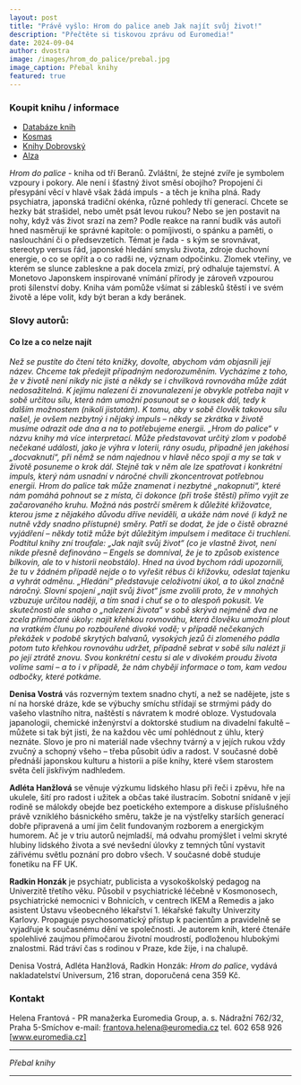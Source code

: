```yaml
---
layout: post
title: "Právě vyšlo: Hrom do palice aneb Jak najít svůj život!"
description: "Přečtěte si tiskovou zprávu od Euromedia!"
date: 2024-09-04
author: dvostra
image: /images/hrom_do_palice/prebal.jpg
image_caption: Přebal knihy
featured: true
---
```


### Koupit knihu / informace

-   [Databáze knih](https://www.databazeknih.cz/knihy/hrom-do-palice-aneb-jak-najit-svuj-zivot-544532)
-   [Kosmas](https://www.kosmas.cz/knihy/543770/hrom-do-palice-aneb-jak-najit-svuj-zivot/)
-   [Knihy Dobrovský](https://www.knihydobrovsky.cz/e-kniha/hrom-do-palice-aneb-jak-najit-svuj-zivot-701772916)
-   [Alza](https://www.alza.cz/media/hrom-do-palice-aneb-jak-najit-svuj-zivot-d12491951.htm?o=2)

_Hrom do palice_ - kniha od tří Beranů. Zvláštní, že stejné zvíře je symbolem vzpoury i pokory. Ale není i šťastný život směsí obojího? Propojení či přesypání věcí v hlavě však žádá impuls - a těch je kniha plná.
Rady psychiatra, japonská tradiční okénka, různé pohledy tří generací. Chcete se hezky bát strašidel, nebo umět psát levou rukou? Nebo se jen postavit na nohy, když vás život srazí na zem? Podle reakce na ranní budík vás autoři hned nasměrují ke správné kapitole: o pomíjivosti, o spánku a paměti, o naslouchání či o předsevzetích.
Témat je řada - s kým se srovnávat, stereotyp versus řád, japonské hledání smyslu života, zdroje duchovní energie, o co se opřít a o co radši ne, význam odpočinku. Zlomek vteřiny, ve kterém se slunce zableskne a pak docela zmizí, prý odhaluje tajemství. A Monetovo Japonskem inspirované vnímání přírody je zároveň vzpourou proti šílenství doby.
Kniha vám pomůže všímat si záblesků štěstí i ve svém životě a lépe volit, kdy být beran a kdy beránek.

### Slovy autorů:

#### Co lze a co nelze najít

_Než se pustíte do čtení této knížky, dovolte, abychom vám objasnili její název. Chceme tak předejít případným nedorozuměním._
_Vycházíme z toho, že v životě není nikdy nic jisté a někdy se i chvilková rovnováha může zdát nedosažitelná. K jejímu nalezení či znovunalezení je obvykle potřeba najít v sobě určitou sílu, která nám umožní posunout se o kousek dál, tedy k dalším možnostem (nikoli jistotám). K tomu, aby v sobě člověk takovou sílu našel, je ovšem nezbytný i nějaký impuls – někdy se zkrátka v životě musíme odrazit ode dna a na to potřebujeme energii._
_„Hrom do palice“ v názvu knihy má více interpretací. Může představovat určitý zlom v podobě nečekané události, jako je výhra v loterii, rány osudu, případně jen jakéhosi „docvaknutí“, při němž se nám najednou v hlavě něco spojí a my se tak v životě posuneme o krok dál. Stejně tak v něm ale lze spatřovat i konkrétní impuls, který nám usnadní v náročné chvíli zkoncentrovat potřebnou energii. Hrom do palice tak může znamenat i nezbytné „nakopnutí“, které nám pomáhá pohnout se z místa, či dokonce (při troše štěstí) přímo vyjít ze začarovaného kruhu. Možná nás postrčí směrem k důležité křižovatce, kterou jsme z nějakého důvodu dříve neviděli, a ukáže nám nové (i když ne nutně vždy snadno přístupné) směry. Patří se dodat, že jde o čistě obrazné vyjádření – někdy totiž může být důležitým impulsem i meditace či truchlení._
_Podtitul knihy zní troufale: „Jak najít svůj život“ (co je vlastně život, není nikde přesně definováno – Engels se domníval, že je to způsob existence bílkovin, ale to v historii neobstálo). Hned na úvod bychom rádi upozornili, že tu v žádném případě nejde o to vyřešit rébus či křížovku, odeslat tajenku a vyhrát odměnu. „Hledání“ představuje celoživotní úkol, a to úkol značně náročný. Slovní spojení „najít svůj život“ jsme zvolili proto, že v mnohých vzbuzuje určitou naději, a tím snad i chuť se o to alespoň pokusit. Ve skutečnosti ale snaha o „nalezení života“ v sobě skrývá nejméně dva ne zcela přímočaré úkoly: najít křehkou rovnováhu, která člověku umožní plout na vratkém člunu po rozbouřené divoké vodě; v případě nečekaných překážek v podobě skrytých balvanů, vysokých jezů či zlomeného pádla potom tuto křehkou rovnováhu udržet, případně sebrat v sobě sílu nalézt ji po její ztrátě znovu. Svou konkrétní cestu si ale v divokém proudu života volíme sami – a to i v případě, že nám chybějí informace o tom, kam vedou odbočky, které potkáme._

**Denisa Vostrá** vás rozverným textem snadno chytí, a než se nadějete, jste s ní na horské dráze, kde se výbuchy smíchu střídají se strmými pády do vašeho vlastního nitra, naštěstí s návratem k modré obloze. Vystudovala japanologii, chemické inženýrství a doktorské studium na divadelní fakultě – můžete si tak být jisti, že na každou věc umí pohlédnout z úhlu, který neznáte. Slovo je pro ni materiál nade všechny tvárný a v jejích rukou vždy zvučný a schopný všeho – třeba působit údiv a radost. V současné době přednáší japonskou kulturu a historii a píše knihy, které všem starostem světa čelí jiskřivým nadhledem.

**Adléta Hanžlová** se věnuje výzkumu lidského hlasu při řeči i zpěvu, hře na ukulele, šití pro radost i užitek a občas také ilustracím. Sobotní snídaně v její rodině se málokdy obejde bez poetického extempore a diskuse příslušného právě vzniklého básnického směru, takže je na výstřelky starších generací dobře připravená a umí jim čelit fundovaným rozborem a energickým humorem. Ač je v triu autorů nejmladší, má odvahu promýšlet i velmi skryté hlubiny lidského života a své nevšední úlovky z temných tůní vystavit zářivému světlu poznání pro dobro všech.
V současné době studuje fonetiku na FF UK.

**Radkin Honzák** je psychiatr, publicista a vysokoškolský pedagog na Univerzitě třetího věku. Působil v psychiatrické léčebně v Kosmonosech, psychiatrické nemocnici v Bohnicích, v centrech IKEM a Remedis a jako asistent Ústavu všeobecného lékařství 1. lékařské fakulty Univerzity Karlovy. Propaguje psychosomatický přístup k pacientům a pravidelně se vyjadřuje k současnému dění ve společnosti. Je autorem knih, které čtenáře spolehlivé zaujmou přímočarou životní moudrostí, podloženou hlubokými znalostmi. Rád tráví čas s rodinou v Praze, kde žije, i na chalupě.

Denisa Vostrá, Adléta Hanžlová, Radkin Honzák: _Hrom do palice_, vydává nakladatelství Universum, 216 stran, doporučená cena 359 Kč.

### Kontakt

Helena Frantová - PR manažerka
Euromedia Group, a. s.
Nádražní 762/32, Praha 5-Smíchov
e-mail: [frantova.helena@euromedia.cz](mailto:frantova.helena@euromedia.cz)
tel. 602 658 926
[www.euromedia.cz]

---

<div class="gallery-box">
  <div class="gallery">
    <img src="{{site.baseurl}}/images/hrom_do_palice/prebal.jpg" loading="lazy" alt="">
  </div>
  <em>Přebal knihy</em>
</div>

---
